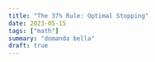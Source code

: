 ```yaml
---
title: "The 37% Rule: Optimal Stopping"
date: 2023-05-15
tags: ["math"]
summary: "domanda bella"
draft: true
---
```




